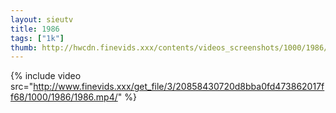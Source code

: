 ```yaml
--- 
layout: sieutv
title: 1986
tags: ["1k"]
thumb: http://hwcdn.finevids.xxx/contents/videos_screenshots/1000/1986/preview.mp4.jpg
---
```

{% include video src="http://www.finevids.xxx/get_file/3/20858430720d8bba0fd473862017ff68/1000/1986/1986.mp4/" %} 
